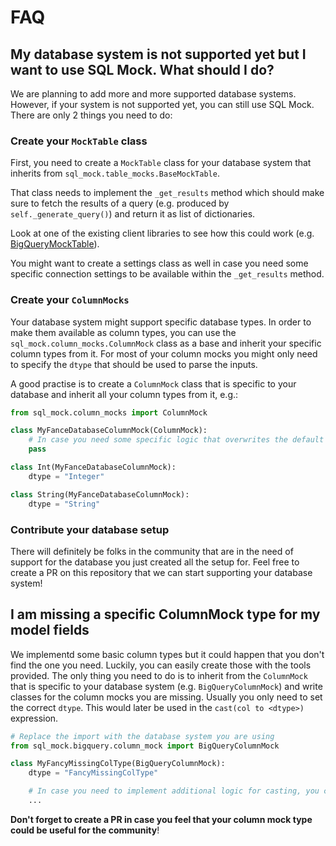 
# FAQ

## My database system is not supported yet but I want to use SQL Mock. What should I do?

We are planning to add more and more supported database systems. However, if your system is not supported yet, you can still use SQL Mock. There are only 2 things you need to do:

### Create your `MockTable` class 

First, you need to create a `MockTable` class for your database system that inherits from `sql_mock.table_mocks.BaseMockTable`.

That class needs to implement the `_get_results` method which should make sure to fetch the results of a query (e.g. produced by `self._generate_query()`) and return it as list of dictionaries.

Look at one of the existing client libraries to see how this could work (e.g. [BigQueryMockTable](https://github.com/DeepLcom/sql-mock/blob/main/src/sql_mock/bigquery/table_mocks.py)).

You might want to create a settings class as well in case you need some specific connection settings to be available within the `_get_results` method.

### Create your `ColumnMocks`

Your database system might support specific database types. In order to make them available as column types, you can use the `sql_mock.column_mocks.ColumnMock` class as a base and inherit your specific column types from it.
For most of your column mocks you might only need to specify the `dtype` that should be used to parse the inputs.

A good practise is to create a `ColumnMock` class that is specific to your database and inherit all your column types from it, e.g.:

```python
from sql_mock.column_mocks import ColumnMock

class MyFanceDatabaseColumnMock(ColumnMock):
    # In case you need some specific logic that overwrites the default behavior, you can do so here
    pass 

class Int(MyFanceDatabaseColumnMock):
    dtype = "Integer"

class String(MyFanceDatabaseColumnMock):
    dtype = "String"
```

### Contribute your database setup

There will definitely be folks in the community that are in the need of support for the database you just created all the setup for.
Feel free to create a PR on this repository that we can start supporting your database system!


## I am missing a specific ColumnMock type for my model fields

We implementd some basic column types but it could happen that you don't find the one you need. 
Luckily, you can easily create those with the tools provided.
The only thing you need to do is to inherit from the `ColumnMock` that is specific to your database system (e.g. `BigQueryColumnMock`) and write classes for the column mocks you are missing. Usually you only need to set the correct `dtype`. This would later be used in the `cast(col to <dtype>)` expression.

```python
# Replace the import with the database system you are using
from sql_mock.bigquery.column_mock import BigQueryColumnMock 

class MyFancyMissingColType(BigQueryColumnMock):
    dtype = "FancyMissingColType"

    # In case you need to implement additional logic for casting, you can do so here
    ...
```

**Don't forget to create a PR in case you feel that your column mock type could be useful for the community**!
